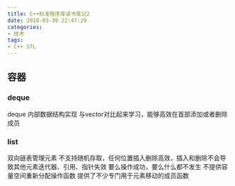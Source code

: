 ```yaml
---
title: C++标准程序库读书笔记2
date: 2018-03-30 22:47:29
categories:
- 技术 
tags:
- C++ STL
---
```


## 容器
### deque
deque 内部数据结构实现
与vector对比起来学习，能够高效在首部添加或者删除成员

### list
双向链表管理元素
不支持随机存取，任何位置插入删除高效，插入和删除不会导致其他元素迭代器、引用、指针失效
要么操作成功，要么什么都不发生
不提供容量空间重新分配操作函数
提供了不少专门用于元素移动的成员函数



